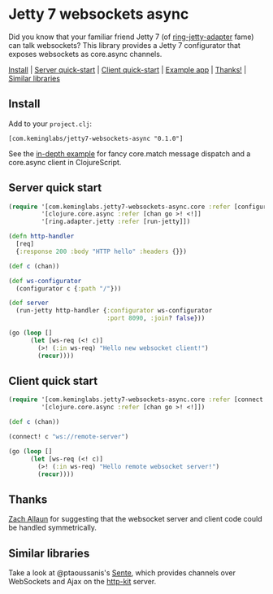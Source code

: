 # Jetty 7 websockets async

Did you know that your familiar friend Jetty 7 (of [ring-jetty-adapter](https://github.com/ring-clojure/ring/tree/master/ring-jetty-adapter) fame) can talk websockets?
This library provides a Jetty 7 configurator that exposes websockets as core.async channels.

[Install](#install) | [Server quick-start](#server-quick-start) | [Client quick-start](#client-quick-start) | [Example app](/example) | [Thanks!](#thanks) | [Similar libraries](#similar-libraries)

## Install

Add to your `project.clj`:

    [com.keminglabs/jetty7-websockets-async "0.1.0"]

See the [in-depth example](example/) for fancy core.match message dispatch and a core.async client in ClojureScript.


## Server quick start

```clojure
(require '[com.keminglabs.jetty7-websockets-async.core :refer [configurator]]
         '[clojure.core.async :refer [chan go >! <!]]
         '[ring.adapter.jetty :refer [run-jetty]])

(defn http-handler
  [req]
  {:response 200 :body "HTTP hello" :headers {}})

(def c (chan))

(def ws-configurator
  (configurator c {:path "/"}))

(def server
  (run-jetty http-handler {:configurator ws-configurator
                           :port 8090, :join? false}))

(go (loop []
      (let [ws-req (<! c)]
        (>! (:in ws-req) "Hello new websocket client!")
        (recur))))
```

## Client quick start

```clojure
(require '[com.keminglabs.jetty7-websockets-async.core :refer [connect!]]
         '[clojure.core.async :refer [chan go >! <!]])

(def c (chan))

(connect! c "ws://remote-server")

(go (loop []
      (let [ws-req (<! c)]
        (>! (:in ws-req) "Hello remote websocket server!")
        (recur))))
```

## Thanks

[Zach Allaun](https://github.com/zachallaun) for suggesting that the websocket server and client code could be handled symmetrically.


## Similar libraries

Take a look at @ptaoussanis's [Sente](https://github.com/ptaoussanis/sente), which provides channels over WebSockets and Ajax on the [http-kit](https://github.com/http-kit/http-kit) server.
